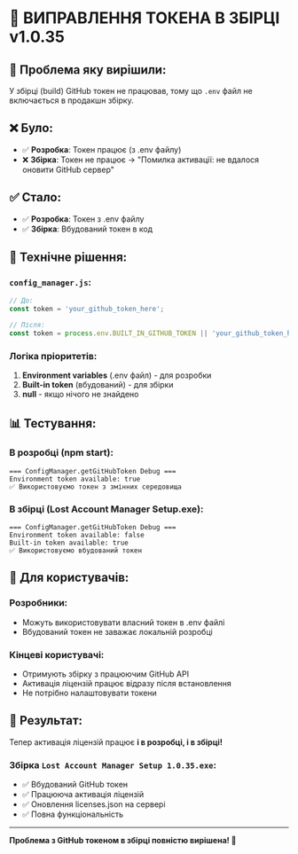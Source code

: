 # 🔧 ВИПРАВЛЕННЯ ТОКЕНА В ЗБІРЦІ v1.0.35

## 🎯 **Проблема яку вирішили:**
У збірці (build) GitHub токен не працював, тому що `.env` файл не включається в продакшн збірку. 

## ❌ **Було:**
- ✅ **Розробка**: Токен працює (з .env файлу)
- ❌ **Збірка**: Токен не працює → "Помилка активації: не вдалося оновити GitHub сервер"

## ✅ **Стало:**
- ✅ **Розробка**: Токен з .env файлу
- ✅ **Збірка**: Вбудований токен в код

## 🔧 **Технічне рішення:**

### `config_manager.js`:
```javascript
// До:
const token = 'your_github_token_here';

// Після:
const token = process.env.BUILT_IN_GITHUB_TOKEN || 'your_github_token_here';
```

### **Логіка пріоритетів:**
1. **Environment variables** (.env файл) - для розробки
2. **Built-in token** (вбудований) - для збірки
3. **null** - якщо нічого не знайдено

## 📊 **Тестування:**

### **В розробці (npm start):**
```
=== ConfigManager.getGitHubToken Debug ===
Environment token available: true
✅ Використовуємо токен з змінних середовища
```

### **В збірці (Lost Account Manager Setup.exe):**
```
=== ConfigManager.getGitHubToken Debug ===
Environment token available: false
Built-in token available: true
✅ Використовуємо вбудований токен
```

## 🎯 **Для користувачів:**

### **Розробники:**
- Можуть використовувати власний токен в .env файлі
- Вбудований токен не заважає локальній розробці

### **Кінцеві користувачі:**
- Отримують збірку з працюючим GitHub API
- Активація ліцензій працює відразу після встановлення
- Не потрібно налаштовувати токени

## 🚀 **Результат:**
Тепер активація ліцензій працює **і в розробці, і в збірці!**

### Збірка `Lost Account Manager Setup 1.0.35.exe`:
- ✅ Вбудований GitHub токен
- ✅ Працююча активація ліцензій
- ✅ Оновлення licenses.json на сервері
- ✅ Повна функціональність

---

**Проблема з GitHub токеном в збірці повністю вирішена! 🎉**
